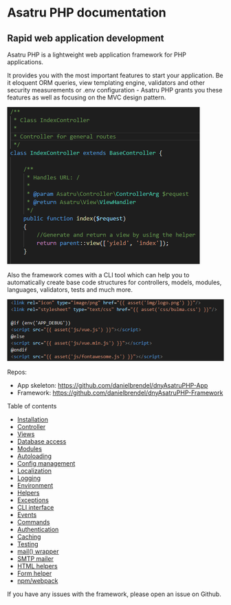 # Asatru PHP documentation

## Rapid web application development

Asatru PHP is a lightweight web application framework for PHP applications.

It provides you with the most important features to start your application.
Be it eloquent ORM queries, view templating engine, validators and other
security measurements or .env configuration - Asatru PHP grants you these
features as well as focusing on the MVC design pattern.

![Asatru Code 1](/img/code1.png)

Also the framework comes with a CLI tool which can help you to automatically 
create base code structures for controllers, models, modules, languages, validators, 
tests and much more. 

![Asatru Code 2](/img/code2.png)

Repos:
- App skeleton: https://github.com/danielbrendel/dnyAsatruPHP-App
- Framework: https://github.com/danielbrendel/dnyAsatruPHP-Framework

Table of contents
- [Installation](installation.md)
- [Controller](controller.md)
- [Views](views.md)
- [Database access](database.md)
- [Modules](modules.md)
- [Autoloading](autoloading.md)
- [Config management](config.md)
- [Localization](localization.md)
- [Logging](logging.md)
- [Environment](environment.md)
- [Helpers](helpers.md)
- [Exceptions](exceptions.md)
- [CLI interface](cli.md)
- [Events](events.md)
- [Commands](commands.md)
- [Authentication](authentication.md)
- [Caching](caching.md)
- [Testing](testing.md)
- [mail() wrapper](mail.md)
- [SMTP mailer](smtp.md)
- [HTML helpers](htmlhelpers.md)
- [Form helper](formhelper.md)
- [npm/webpack](npm.md)

If you have any issues with the framework, please open an issue on Github.